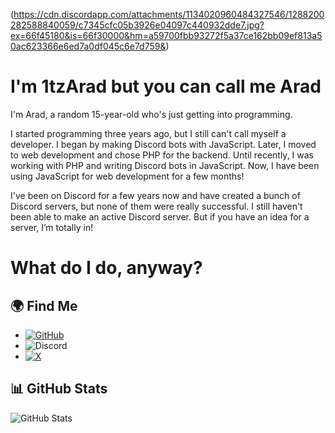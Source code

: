 (https://cdn.discordapp.com/attachments/1134020960484327546/1288200282588840059/c7345cfc05b3926e04097c440932dde7.jpg?ex=66f45180&is=66f30000&hm=a59700fbb93272f5a37ce162bb09ef813a50ac623366e6ed7a0df045c6e7d759&)

# I'm 1tzArad but you can call me Arad

I'm Arad, a random 15-year-old who's just getting into programming.

I started programming three years ago, but I still can't call myself a developer. I began by making Discord bots with JavaScript. Later, I moved to web development and chose PHP for the backend. Until recently, I was working with PHP and writing Discord bots in JavaScript. Now, I have been using JavaScript for web development for a few months!

I've been on Discord for a few years now and have created a bunch of Discord servers, but none of them were really successful. I still haven't been able to make an active Discord server. But if you have an idea for a server, I’m totally in!

# What do I do, anyway?

## 🌍 Find Me

- [![GitHub](https://img.shields.io/badge/GitHub-1tzArad-blue?style=flat&logo=github)](https://github.com/1tzArad)
- ![Discord](https://img.shields.io/discord/1146012866214899722)
- [![X](https://img.shields.io/badge/Twitter-1tzarad-blue?style=flat&logo=twitter)](https://twitter.com/1tzarad)

## 📊 GitHub Stats

![GitHub Stats](https://github-readme-stats.vercel.app/api?username=1tzArad&show_icons=true&theme=radical)
